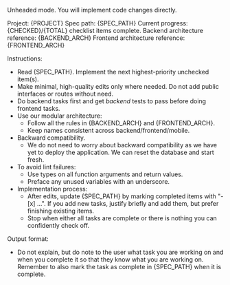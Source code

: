 Unheaded mode. You will implement code changes directly.

Project: {PROJECT}
Spec path: {SPEC_PATH}
Current progress: {CHECKED}/{TOTAL} checklist items complete.
Backend architecture reference: {BACKEND_ARCH}
Frontend architecture reference: {FRONTEND_ARCH}

Instructions:
- Read {SPEC_PATH}. Implement the next highest-priority unchecked item(s).
- Make minimal, high-quality edits only where needed. Do not add public interfaces or routes without need.
- Do backend tasks first and get *backend* tests to pass before doing frontend tasks.
- Use our modular architecture:
  - Follow all the rules in {BACKEND_ARCH} and {FRONTEND_ARCH}.
  - Keep names consistent across backend/frontend/mobile.
- Backward compatibility.
  - We do not need to worry about backward compatibility as we have yet to deploy the application. We can reset the database and start fresh.
- To avoid lint failures:
  - Use types on all function arguments and return values.
  - Preface any unused variables with an underscore.
- Implementation process:
  - After edits, update {SPEC_PATH} by marking completed items with "- [x] ...". If you add new tasks, justify briefly and add them, but prefer finishing existing items.
  - Stop when either all tasks are complete or there is nothing you can confidently check off.

Output format:
- Do not explain, but do note to the user what task you are working on and when you complete it so that they know what you are working on. Remember to also mark the task as complete in {SPEC_PATH} when it is complete.
